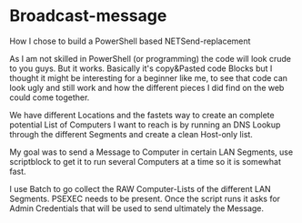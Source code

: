 # Broadcast-message
How I chose to build a PowerShell based NETSend-replacement

As I am not skilled in PowerShell (or programming) the code will look crude to you guys. But it works. Basically it's copy&Pasted code Blocks but I thought it might be interesting for a beginner like me, to see that code can look ugly and still work and how the different pieces I did find on the web could come together.

We have different Locations and the fastets way to create an complete potential List of Computers I want to reach is by running an DNS Lookup through the different Segments and create a clean Host-only list. 

My goal was to send a Message to Computer in certain LAN Segments, use scriptblock to get it to run several Computers at a time so it is somewhat fast.

I use Batch to go collect the RAW Computer-Lists of the different LAN Segments. PSEXEC needs to be present. Once the script runs it asks for Admin Credentials that will be used to send ultimately the Message.
